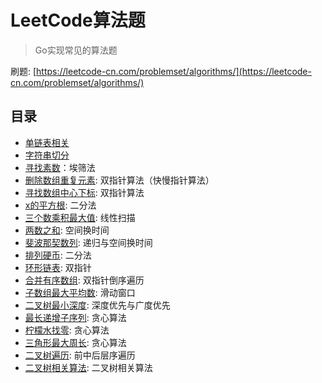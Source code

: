 # LeetCode算法题
> Go实现常见的算法题

刷题: [https://leetcode-cn.com/problemset/algorithms/](https://leetcode-cn.com/problemset/algorithms/)

## 目录
- [单链表相关](1)
- [字符串切分](2)
- [寻找素数](3)：埃筛法
- [删除数组重复元素](4): 双指针算法（快慢指针算法）
- [寻找数组中心下标](5): 双指针算法
- [x的平方根](6): 二分法
- [三个数乘积最大值](7): 线性扫描
- [两数之和](8): 空间换时间
- [斐波那契数列](9): 递归与空间换时间
- [排列硬币](10): 二分法
- [环形链表](11): 双指针
- [合并有序数组](12): 双指针倒序遍历
- [子数组最大平均数](13): 滑动窗口
- [二叉树最小深度](14): 深度优先与广度优先
- [最长递增子序列](15): 贪心算法
- [柠檬水找零](16): 贪心算法
- [三角形最大周长](17): 贪心算法
- [二叉树遍历](18): 前中后层序遍历
- [二叉树相关算法](18): 二叉树相关算法